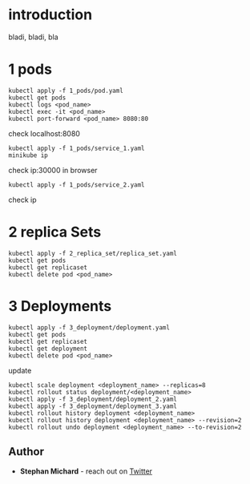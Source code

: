 # introduction

bladi, bladi, bla

# 1 pods
```
kubectl apply -f 1_pods/pod.yaml
kubectl get pods
kubectl logs <pod_name>
kubectl exec -it <pod_name>
kubectl port-forward <pod_name> 8080:80
```
check localhost:8080
```
kubectl apply -f 1_pods/service_1.yaml
minikube ip
```
check ip:30000 in browser
```
kubectl apply -f 1_pods/service_2.yaml
```
check ip

# 2 replica Sets
```
kubectl apply -f 2_replica_set/replica_set.yaml
kubectl get pods
kubectl get replicaset
kubectl delete pod <pod_name>
```

# 3 Deployments
```
kubectl apply -f 3_deployment/deployment.yaml
kubectl get pods
kubectl get replicaset
kubectl get deployment
kubectl delete pod <pod_name>
```

update
```
kubectl scale deployment <deployment_name> --replicas=8
kubectl rollout status deployment/<deployment_name>
kubectl apply -f 3_deployment/deployment_2.yaml
kubectl apply -f 3_deployment/deployment_3.yaml
kubectl rollout history deployment <deployment_name>
kubectl rollout history deployment <deployment_name> --revision=2
kubectl rollout undo deployment <deployment_name> --to-revision=2

```
## Author

* **Stephan Michard** - reach out on [Twitter](https://twitter.com/StephanMichard)

